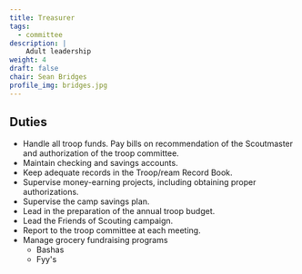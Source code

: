 ```yaml
---
title: Treasurer
tags:
  - committee
description: |
    Adult leadership
weight: 4
draft: false
chair: Sean Bridges
profile_img: bridges.jpg
---
```


## Duties

- Handle all troop funds. Pay bills on recommendation of the Scoutmaster and
  authorization of the troop committee.
- Maintain checking and savings accounts.
- Keep adequate records in the Troop/ream Record Book.
- Supervise money-earning projects, including obtaining proper authorizations.
- Supervise the camp savings plan.
- Lead in the preparation of the annual troop budget.
- Lead the Friends of Scouting campaign.
- Report to the troop committee at each meeting.
- Manage grocery fundraising programs
  - Bashas
  - Fyy's
